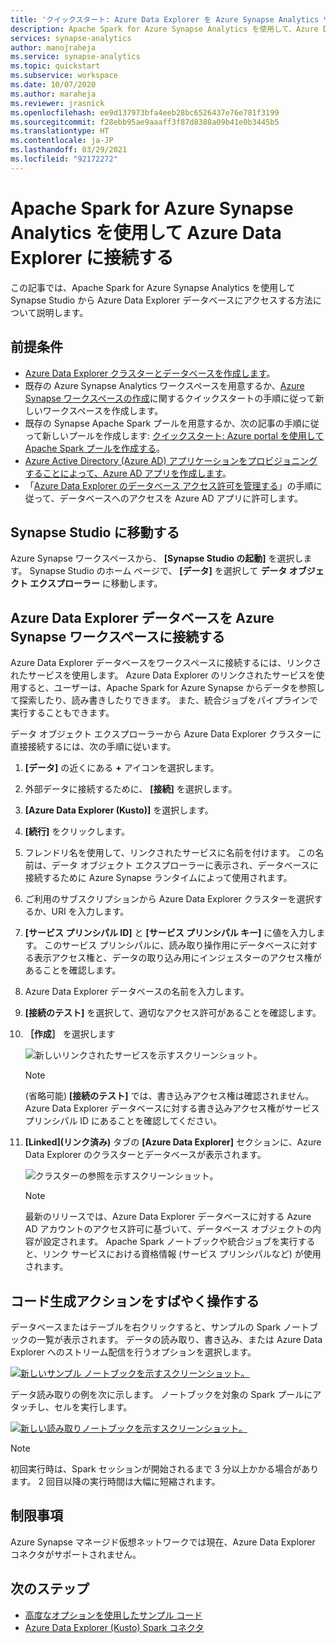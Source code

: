 ```yaml
---
title: 'クイックスタート: Azure Data Explorer を Azure Synapse Analytics ワークスペースに接続する'
description: Apache Spark for Azure Synapse Analytics を使用して、Azure Data Explorer クラスターを Azure Synapse Analytics ワークスペースに接続します。
services: synapse-analytics
author: manojraheja
ms.service: synapse-analytics
ms.topic: quickstart
ms.subservice: workspace
ms.date: 10/07/2020
ms.author: maraheja
ms.reviewer: jrasnick
ms.openlocfilehash: ee9d137973bfa4eeb28bc6526437e76e781f3199
ms.sourcegitcommit: f28ebb95ae9aaaff3f87d8388a09b41e0b3445b5
ms.translationtype: HT
ms.contentlocale: ja-JP
ms.lasthandoff: 03/29/2021
ms.locfileid: "92172272"
---
```

# <a name="connect-to-azure-data-explorer-using-apache-spark-for-azure-synapse-analytics"></a>Apache Spark for Azure Synapse Analytics を使用して Azure Data Explorer に接続する

この記事では、Apache Spark for Azure Synapse Analytics を使用して Synapse Studio から Azure Data Explorer データベースにアクセスする方法について説明します。

## <a name="prerequisites"></a>前提条件

* [Azure Data Explorer クラスターとデータベースを作成します](/azure/data-explorer/create-cluster-database-portal)。
* 既存の Azure Synapse Analytics ワークスペースを用意するか、[Azure Synapse ワークスペースの作成](./quickstart-create-workspace.md)に関するクイックスタートの手順に従って新しいワークスペースを作成します。
* 既存の Synapse Apache Spark プールを用意するか、次の記事の手順に従って新しいプールを作成します: [クイックスタート: Azure portal を使用して Apache Spark プールを作成する](./quickstart-create-apache-spark-pool-portal.md)。
* [Azure Active Directory (Azure AD) アプリケーションをプロビジョニングすることによって、Azure AD アプリを作成します](/azure/data-explorer/kusto/management/access-control/how-to-provision-aad-app)。
* 「[Azure Data Explorer のデータベース アクセス許可を管理する](/azure/data-explorer/manage-database-permissions)」の手順に従って、データベースへのアクセスを Azure AD アプリに許可します。

## <a name="go-to-synapse-studio"></a>Synapse Studio に移動する

Azure Synapse ワークスペースから、 **[Synapse Studio の起動]** を選択します。 Synapse Studio のホーム ページで、 **[データ]** を選択して **データ オブジェクト エクスプローラー** に移動します。

## <a name="connect-an-azure-data-explorer-database-to-an-azure-synapse-workspace"></a>Azure Data Explorer データベースを Azure Synapse ワークスペースに接続する

Azure Data Explorer データベースをワークスペースに接続するには、リンクされたサービスを使用します。 Azure Data Explorer のリンクされたサービスを使用すると、ユーザーは、Apache Spark for Azure Synapse からデータを参照して探索したり、読み書きしたりできます。 また、統合ジョブをパイプラインで実行することもできます。

データ オブジェクト エクスプローラーから Azure Data Explorer クラスターに直接接続するには、次の手順に従います。

1. **[データ]** の近くにある **+** アイコンを選択します。
1. 外部データに接続するために、 **[接続]** を選択します。
1. **[Azure Data Explorer (Kusto)]** を選択します。
1. **[続行]** をクリックします。
1. フレンドリ名を使用して、リンクされたサービスに名前を付けます。 この名前は、データ オブジェクト エクスプローラーに表示され、データベースに接続するために Azure Synapse ランタイムによって使用されます。
1. ご利用のサブスクリプションから Azure Data Explorer クラスターを選択するか、URI を入力します。
1. **[サービス プリンシパル ID]** と **[サービス プリンシパル キー]** に値を入力します。 このサービス プリンシパルに、読み取り操作用にデータベースに対する表示アクセス権と、データの取り込み用にインジェスターのアクセス権があることを確認します。
1. Azure Data Explorer データベースの名前を入力します。
1. **[接続のテスト]** を選択して、適切なアクセス許可があることを確認します。
1. **［作成］** を選択します

    ![新しいリンクされたサービスを示すスクリーンショット。](./media/quickstart-connect-azure-data-explorer/003-new-linked-service.png)

    > [!NOTE]
    > (省略可能) **[接続のテスト]** では、書き込みアクセス権は確認されません。 Azure Data Explorer データベースに対する書き込みアクセス権がサービス プリンシパル ID にあることを確認してください。

1. **[Linked]\(リンク済み\)** タブの **[Azure Data Explorer]** セクションに、Azure Data Explorer のクラスターとデータベースが表示されます。

    ![クラスターの参照を示すスクリーンショット。](./media/quickstart-connect-azure-data-explorer/004-browse-clusters.png)

    > [!NOTE]
    > 最新のリリースでは、Azure Data Explorer データベースに対する Azure AD アカウントのアクセス許可に基づいて、データベース オブジェクトの内容が設定されます。 Apache Spark ノートブックや統合ジョブを実行すると、リンク サービスにおける資格情報 (サービス プリンシパルなど) が使用されます。

## <a name="quickly-interact-with-code-generated-actions"></a>コード生成アクションをすばやく操作する

データベースまたはテーブルを右クリックすると、サンプルの Spark ノートブックの一覧が表示されます。 データの読み取り、書き込み、または Azure Data Explorer へのストリーム配信を行うオプションを選択します。

[![新しいサンプル ノートブックを示すスクリーンショット。](./media/quickstart-connect-azure-data-explorer/005-new-notebook.png)](./media/quickstart-connect-azure-data-explorer/005-new-notebook.png#lightbox)

データ読み取りの例を次に示します。 ノートブックを対象の Spark プールにアタッチし、セルを実行します。

[![新しい読み取りノートブックを示すスクリーンショット。](./media/quickstart-connect-azure-data-explorer/006-read-data.png)](./media/quickstart-connect-azure-data-explorer/006-read-data.png#lightbox)

   > [!NOTE]
   > 初回実行時は、Spark セッションが開始されるまで 3 分以上かかる場合があります。 2 回目以降の実行時間は大幅に短縮されます。

## <a name="limitations"></a>制限事項

Azure Synapse マネージド仮想ネットワークでは現在、Azure Data Explorer コネクタがサポートされません。

## <a name="next-steps"></a>次のステップ

* [高度なオプションを使用したサンプル コード](https://github.com/Azure/azure-kusto-spark/blob/master/samples/src/main/python/SynapseSample.py)
* [Azure Data Explorer (Kusto) Spark コネクタ](https://github.com/Azure/azure-kusto-spark)